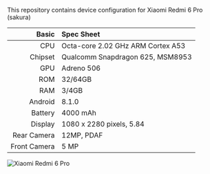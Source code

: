 This repository contains device configuration for Xiaomi Redmi 6 Pro (sakura)

Basic   | Spec Sheet
-------:|:----------
CPU     | Octa-core 2.02 GHz ARM Cortex A53
Chipset | Qualcomm Snapdragon 625, MSM8953
GPU     | Adreno 506
ROM     | 32/64GB 
RAM     | 3/4GB
Android | 8.1.0
Battery | 4000 mAh
Display | 1080 x 2280 pixels, 5.84
Rear Camera  | 12MP, PDAF
Front Camera | 5 MP

![Xiaomi Redmi 6 Pro](https://xiaomi.world/9773-large_default/xiaomi-redmi-6-pro-4-gb-64-gb-rosso.jpg "Xiaomi Redmi 6 Pro")